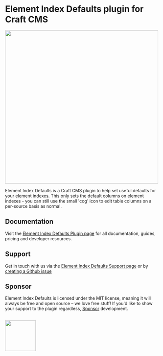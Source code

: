 # Element Index Defaults plugin for Craft CMS
<img width="500" src="https://verbb.imgix.net/plugins/element-index-defaults/element-index-defaults-social-card.png?v=1">

Element Index Defaults is a Craft CMS plugin to help set useful defaults for your element indexes. This only sets the default columns on element indexes - you can still use the small 'cog' icon to edit table columns on a per-source basis as normal.

## Documentation
Visit the [Element Index Defaults Plugin page](https://verbb.io/craft-plugins/element-index-defaults) for all documentation, guides, pricing and developer resources.

## Support
Get in touch with us via the [Element Index Defaults Support page](https://verbb.io/craft-plugins/element-index-defaults/support) or by [creating a Github issue](https://github.com/verbb/element-index-defaults/issues)

## Sponsor
Element Index Defaults is licensed under the MIT license, meaning it will always be free and open source – we love free stuff! If you'd like to show your support to the plugin regardless, [Sponsor](https://github.com/sponsors/verbb) development.

<h2></h2>

<a href="https://verbb.io" target="_blank">
    <img width="100" src="https://verbb.io/assets/img/verbb-pill.svg">
</a>
